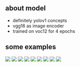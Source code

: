 ## about model
- definitely yolov1 concepts
- vgg16 as image encoder
- trained on voc12 for 4 epochs

## some examples
<div>
  <img src='https://user-images.githubusercontent.com/35487258/57421361-0ccfe200-723e-11e9-9f00-1b71ecd14dd7.jpg'>
  <img src='https://user-images.githubusercontent.com/35487258/57421362-0e99a580-723e-11e9-9be9-79d38d867080.jpg'>
  <img src='https://user-images.githubusercontent.com/35487258/57421366-11949600-723e-11e9-9920-f3ac498a0c09.jpg'>
  <img src='https://user-images.githubusercontent.com/35487258/57421368-12c5c300-723e-11e9-90f6-5313ee540949.jpg'>
  <img src='https://user-images.githubusercontent.com/35487258/57421369-148f8680-723e-11e9-86d1-80c1c74363ed.jpg'>
  <img src='https://user-images.githubusercontent.com/35487258/57421373-16594a00-723e-11e9-93c9-17936c0aa294.jpg'>
  <img src='https://user-images.githubusercontent.com/35487258/57421376-178a7700-723e-11e9-9c69-a02a6e4e8484.jpg'>
  <img src='https://user-images.githubusercontent.com/35487258/57421378-19543a80-723e-11e9-8a6c-e65271f74521.jpg'>
  <img src='https://user-images.githubusercontent.com/35487258/57421382-1b1dfe00-723e-11e9-8f39-9ad753158604.jpg'>
</div>
